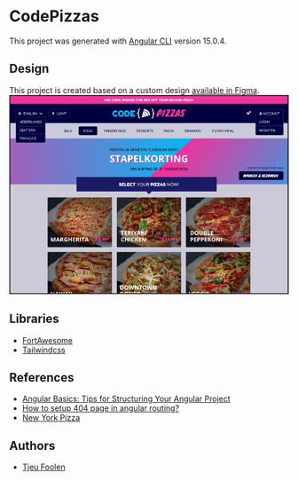 # CodePizzas

This project was generated with [Angular CLI](https://github.com/angular/angular-cli) version 15.0.4.

## Design

This project is created based on a custom design [available in Figma](https://www.figma.com/file/g8A1SzbDgXZ9IbtNN8smY5/Website?node-id=0%3A1&t=AWNDFby65g3UhwpR-1).
![Screenshot of the products overview page](./screenshot.png)

## Libraries

-   [FortAwesome](https://github.com/FortAwesome/angular-fontawesome)
-   [Tailwindcss](https://tailwindcss.com/)

## References

-   [Angular Basics: Tips for Structuring Your Angular Project](https://www.telerik.com/blogs/angular-basics-tips-structuring-angular-project)
-   [How to setup 404 page in angular routing?](https://www.geeksforgeeks.org/how-to-setup-404-page-in-angular-routing/)
-   [New York Pizza](https://www.newyorkpizza.nl/)

## Authors

-   [Tjeu Foolen](https://github.com/tjeufoolen)
